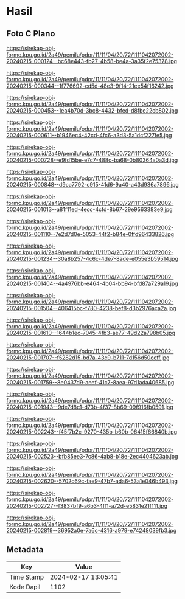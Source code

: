 # Hasil

## Foto C Plano

https://sirekap-obj-formc.kpu.go.id/2a49/pemilu/pdpr/11/11/04/20/72/1111042072002-20240215-000124--bc68e443-fb27-4b58-be4a-3a35f2e75378.jpg

https://sirekap-obj-formc.kpu.go.id/2a49/pemilu/pdpr/11/11/04/20/72/1111042072002-20240215-000344--1f776692-cd5d-48e3-9f14-21ee54f16242.jpg

https://sirekap-obj-formc.kpu.go.id/2a49/pemilu/pdpr/11/11/04/20/72/1111042072002-20240215-000453--1ea4b70d-3bc8-4432-bfed-d8fbe22cb802.jpg

https://sirekap-obj-formc.kpu.go.id/2a49/pemilu/pdpr/11/11/04/20/72/1111042072002-20240215-000611--b1946ec4-42cd-4fc6-a3d3-5a1dcf227fe5.jpg

https://sirekap-obj-formc.kpu.go.id/2a49/pemilu/pdpr/11/11/04/20/72/1111042072002-20240215-000728--e9fd15be-e7c7-488c-ba68-0b80364a0a3d.jpg

https://sirekap-obj-formc.kpu.go.id/2a49/pemilu/pdpr/11/11/04/20/72/1111042072002-20240215-000848--d9ca7792-c915-41d6-9a40-a43d936a7896.jpg

https://sirekap-obj-formc.kpu.go.id/2a49/pemilu/pdpr/11/11/04/20/72/1111042072002-20240215-001013--a81f11ed-4ecc-4cfd-8b67-29e9563383e9.jpg

https://sirekap-obj-formc.kpu.go.id/2a49/pemilu/pdpr/11/11/04/20/72/1111042072002-20240215-001110--7e2d7d0e-5053-44f2-b84e-0ffd96433826.jpg

https://sirekap-obj-formc.kpu.go.id/2a49/pemilu/pdpr/11/11/04/20/72/1111042072002-20240215-001234--30a8b257-4c6c-4de7-8ade-e055e3b59514.jpg

https://sirekap-obj-formc.kpu.go.id/2a49/pemilu/pdpr/11/11/04/20/72/1111042072002-20240215-001404--4a4976bb-e464-4b04-bb94-bfd87a729a19.jpg

https://sirekap-obj-formc.kpu.go.id/2a49/pemilu/pdpr/11/11/04/20/72/1111042072002-20240215-001504--406415bc-f780-4238-bef8-d3b2976aca2a.jpg

https://sirekap-obj-formc.kpu.go.id/2a49/pemilu/pdpr/11/11/04/20/72/1111042072002-20240215-001610--1644b1ec-7045-4fb3-ae77-49d22a798b05.jpg

https://sirekap-obj-formc.kpu.go.id/2a49/pemilu/pdpr/11/11/04/20/72/1111042072002-20240215-001707--f5282d15-bd7a-43c9-b711-7d156d50ceff.jpg

https://sirekap-obj-formc.kpu.go.id/2a49/pemilu/pdpr/11/11/04/20/72/1111042072002-20240215-001759--8e0437d9-aeef-41c7-8aea-97d1ada40685.jpg

https://sirekap-obj-formc.kpu.go.id/2a49/pemilu/pdpr/11/11/04/20/72/1111042072002-20240215-001943--9de7d8c1-d73b-4f37-8b69-09f916fb0591.jpg

https://sirekap-obj-formc.kpu.go.id/2a49/pemilu/pdpr/11/11/04/20/72/1111042072002-20240215-002243--f45f7b2c-9270-435b-b60b-06415f66840b.jpg

https://sirekap-obj-formc.kpu.go.id/2a49/pemilu/pdpr/11/11/04/20/72/1111042072002-20240215-002523--bfb85ee3-7c86-4ab8-b18e-2ec4404623ab.jpg

https://sirekap-obj-formc.kpu.go.id/2a49/pemilu/pdpr/11/11/04/20/72/1111042072002-20240215-002620--5702c69c-fae9-47b7-ada6-53a1e046b493.jpg

https://sirekap-obj-formc.kpu.go.id/2a49/pemilu/pdpr/11/11/04/20/72/1111042072002-20240215-002727--f3837bf9-a6b3-4ff1-a72d-e5831e21f111.jpg

https://sirekap-obj-formc.kpu.go.id/2a49/pemilu/pdpr/11/11/04/20/72/1111042072002-20240215-002819--36952a0e-7a6c-4316-a979-e74248039fb3.jpg


## Metadata

| Key        | Value               |
| ---------- | ------------------- |
| Time Stamp | 2024-02-17 13:05:41 |
| Kode Dapil | 1102                |



